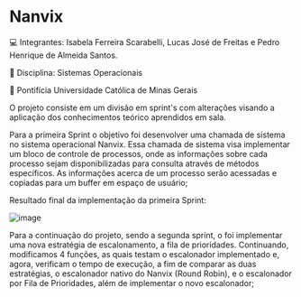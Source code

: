 # Nanvix
💻 Integrantes: Isabela Ferreira Scarabelli, Lucas José de Freitas e Pedro Henrique de Almeida Santos.

📖 Disciplina: Sistemas Operacionais

🏫 Pontifícia Universidade Católica de Minas Gerais

O projeto consiste em um divisão em sprint's com alterações visando a aplicação dos conhecimentos teórico aprendidos em sala. 

Para a primeira Sprint o objetivo foi desenvolver uma chamada de sistema no sistema operacional Nanvix. Essa chamada de sistema visa implementar um bloco de controle de processos, onde as informações sobre cada processo sejam disponibilizadas para consulta através de métodos específicos. As informações acerca de um processo serão acessadas e copiadas para um buffer em espaço de usuário;

Resultado final da implementação da primeira Sprint:

![image](https://github.com/isascarabelli/Nanvix/assets/99020483/e693a51f-571b-47b0-b19f-e4265a2546c6)

Para a continuação do projeto, sendo a segunda sprint, o foi implementar uma nova estratégia de escalonamento, a fila de prioridades. Continuando, modificamos 4 funções, as quais testam o escalonador implementado e, agora, verificam o tempo de execução, a fim de comparar as duas estratégias, o escalonador nativo do Nanvix (Round Robin), e o escalonador por Fila de Prioridades, além de implementar o novo escalonador;